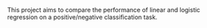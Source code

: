 This project aims to compare the performance of linear and logistic regression on a positive/negative classification task.
